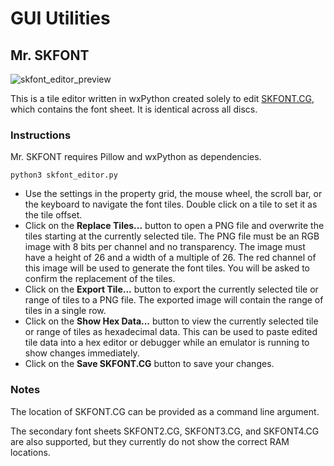 # GUI Utilities

## Mr. SKFONT
![skfont_editor_preview](https://github.com/TheOpponent/st3-translation-notes/assets/8432212/98631d09-21c2-4b78-9e60-5f99de0b9908)

This is a tile editor written in wxPython created solely to edit [SKFONT.CG](https://github.com/TheOpponent/st3-translation-notes/wiki/SKFONT.CG), which contains the font sheet. It is identical across all discs.

### Instructions

Mr. SKFONT requires Pillow and wxPython as dependencies.

```python3 skfont_editor.py```

- Use the settings in the property grid, the mouse wheel, the scroll bar, or the keyboard to navigate the font tiles. Double click on a tile to set it as the tile offset.
- Click on the **Replace Tiles...** button to open a PNG file and overwrite the tiles starting at the currently selected tile. The PNG file must be an RGB image with 8 bits per channel and no transparency. The image must have a height of 26 and a width of a multiple of 26. The red channel of this image will be used to generate the font tiles. You will be asked to confirm the replacement of the tiles.
- Click on the **Export Tile...** button to export the currently selected tile or range of tiles to a PNG file. The exported image will contain the range of tiles in a single row.
- Click on the **Show Hex Data...** button to view the currently selected tile or range of tiles as hexadecimal data. This can be used to paste edited tile data into a hex editor or debugger while an emulator is running to show changes immediately.
- Click on the **Save SKFONT.CG** button to save your changes.

### Notes
The location of SKFONT.CG can be provided as a command line argument.

The secondary font sheets SKFONT2.CG, SKFONT3.CG, and SKFONT4.CG are also supported, but they currently do not show the correct RAM locations.
